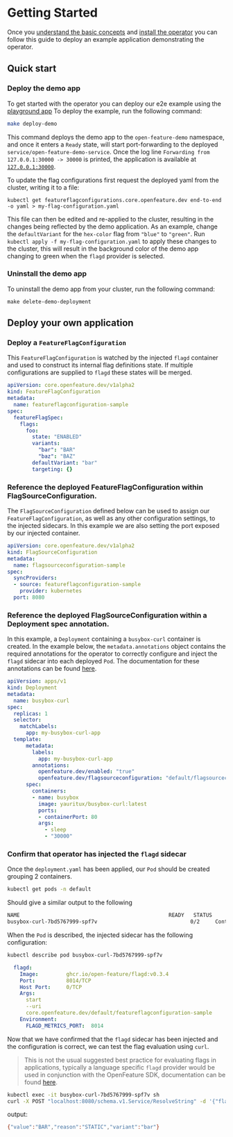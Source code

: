 # Getting Started

Once you [understand the basic concepts](./concepts.md) and [install the operator](./installation.md) you can follow this guide to deploy an example application demonstrating the operator.

## Quick start

### Deploy the demo app

To get started with the operator you can deploy our e2e example using the [playground app](https://github.com/open-feature/playground)
To deploy the example, run the following command:
```sh
make deploy-demo
```
This command deploys the demo app to the `open-feature-demo` namespace, and once it enters a `Ready` state, will start port-forwarding to the deployed `service/open-feature-demo-service`. Once the log line `Forwarding from 127.0.0.1:30000 -> 30000` is printed, the application is available at [`127.0.0.1:30000`](127.0.0.1:30000). 

To update the flag configurations first request the deployed yaml from the cluster, writing it to a file:
```
kubectl get featureflagconfigurations.core.openfeature.dev end-to-end -o yaml > my-flag-configuration.yaml
```
This file can then be edited and re-applied to the cluster, resulting in the changes being reflected by the demo application. As an example, change the `defaultVariant` for the `hex-color` flag from `"blue"` to `"green"`. 
Run `kubectl apply -f my-flag-configuration.yaml` to apply these changes to the cluster, this will result in the background color of the demo app changing to green when the `flagd` provider is selected.

### Uninstall the demo app

To uninstall the demo app from your cluster, run the following command:
```
make delete-demo-deployment
```

## Deploy your own application

### Deploy a `FeatureFlagConfiguration`

This `FeatureFlagConfiguration` is watched by the injected `flagd` container and used to construct its internal flag definitions state. If multiple configurations are supplied to `flagd` these states will be merged.

```yaml
apiVersion: core.openfeature.dev/v1alpha2
kind: FeatureFlagConfiguration
metadata:
  name: featureflagconfiguration-sample
spec:
  featureFlagSpec:
    flags:
      foo:
        state: "ENABLED"
        variants:
          "bar": "BAR"
          "baz": "BAZ"
        defaultVariant: "bar"
        targeting: {}
```

### Reference the deployed FeatureFlagConfiguration within FlagSourceConfiguration.

The `FlagSourceConfiguration` defined below can be used to assign our `FeatureFlagConfiguration`, as well as any other configuration settings, to the injected sidecars. In this example we are also setting the port exposed by our injected container.

```yaml
apiVersion: core.openfeature.dev/v1alpha2
kind: FlagSourceConfiguration
metadata:
  name: flagsourceconfiguration-sample
spec:
  syncProviders:
  - source: featureflagconfiguration-sample
    provider: kubernetes
  port: 8080
```

### Reference the deployed FlagSourceConfiguration within a Deployment spec annotation.

In this example, a `Deployment` containing a `busybox-curl` container is created. In the example below, the `metadata.annotations` object contains the required annotations for the operator to correctly configure and inject the `flagd` sidecar into each deployed `Pod`. The documentation for these annotations can be found [here](./annotations.md).

```yaml
apiVersion: apps/v1
kind: Deployment
metadata:
  name: busybox-curl
spec:
  replicas: 1
  selector:
    matchLabels:
      app: my-busybox-curl-app
  template:
      metadata:
        labels:
          app: my-busybox-curl-app
        annotations:
          openfeature.dev/enabled: "true"
          openfeature.dev/flagsourceconfiguration: "default/flagsourceconfiguration-sample"
      spec:
        containers:
        - name: busybox
          image: yauritux/busybox-curl:latest
          ports:
          - containerPort: 80
          args:
            - sleep
            - "30000"
```

### Confirm that operator has injected the `flagd` sidecar

Once the `deployment.yaml` has been applied, our `Pod` should be created grouping 2 containers.
```sh
kubectl get pods -n default
```
Should give a similar output to the following
```sh
NAME                                                READY   STATUS              RESTARTS   AGE
busybox-curl-7bd5767999-spf7v                              0/2     ContainerCreating   0          2s
```
When the `Pod` is described, the injected sidecar has the following configuration:
```sh
kubectl describe pod busybox-curl-7bd5767999-spf7v
```
```yaml
  flagd:
    Image:         ghcr.io/open-feature/flagd:v0.3.4
    Port:          8014/TCP
    Host Port:     0/TCP
    Args:
      start
      --uri
      core.openfeature.dev/default/featureflagconfiguration-sample
    Environment:
      FLAGD_METRICS_PORT:  8014
```

Now that we have confirmed that the `flagd` sidecar has been injected and the configuration is correct, we can test the flag evaluation using `curl`.

> This is not the usual suggested best practice for evaluating flags in applications, typically a language specific `flagd` provider would be used in conjunction with the OpenFeature SDK, documentation can be found [here](https://github.com/open-feature/flagd/blob/main/docs/usage/flagd_providers.md).

```sh
kubectl exec -it busybox-curl-7bd5767999-spf7v sh
curl -X POST "localhost:8080/schema.v1.Service/ResolveString" -d '{"flagKey":"foo","context":{}}' -H "Content-Type: application/json"
```
output:
```sh
{"value":"BAR","reason":"STATIC","variant":"bar"}
```
